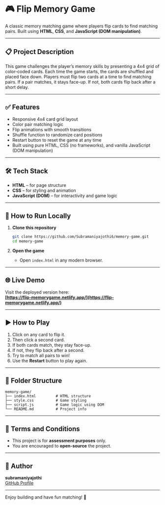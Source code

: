 # 🎮 Flip Memory Game

A classic memory matching game where players flip cards to find matching pairs. Built using **HTML**, **CSS**, and **JavaScript (DOM manipulation)**.

---

## 📋 Project Description

This game challenges the player’s memory skills by presenting a 4x4 grid of color-coded cards. Each time the game starts, the cards are shuffled and placed face down. Players must flip two cards at a time to find matching pairs. If a pair matches, it stays face-up. If not, both cards flip back after a short delay.

---

## ✅ Features

- Responsive 4x4 card grid layout  
- Color pair matching logic  
- Flip animations with smooth transitions  
- Shuffle function to randomize card positions  
- Restart button to reset the game at any time  
- Built using pure HTML, CSS (no frameworks), and vanilla JavaScript (DOM manipulation)

---

## 🛠 Tech Stack

- **HTML** – for page structure  
- **CSS** – for styling and animation  
- **JavaScript (DOM)** – for interactivity and game logic

---

## 🚀 How to Run Locally

1. **Clone this repository**
   ```bash
   git clone https://github.com/Subramaniyajothi6/memory-game.git
   cd memory-game
   ```

2. **Open the game**
   - Open `index.html` in any modern browser.

---

## 🌐 Live Demo

Visit the deployed version here:  
**[https://flip-memorygame.netlify.app/](https://flip-memorygame.netlify.app/)**

---

## ▶️ How to Play

1. Click on any card to flip it.
2. Then click a second card.
3. If both cards match, they stay face-up.
4. If not, they flip back after a second.
5. Try to match all pairs to win!
6. Use the **Restart** button to play again.

---

## 📁 Folder Structure

```
memory-game/
├── index.html         # HTML structure
├── style.css          # Game styling
├── script.js          # Game logic using DOM
└── README.md          # Project info
```

---

## 📄 Terms and Conditions

- This project is for **assessment purposes** only.
- You are encouraged to **open-source** the project.

---

## 🧠 Author

**subramaniyajothi**  
[GitHub Profile](https://github.com/Subramaniyajothi6)

---

Enjoy building and have fun matching! 🎉

